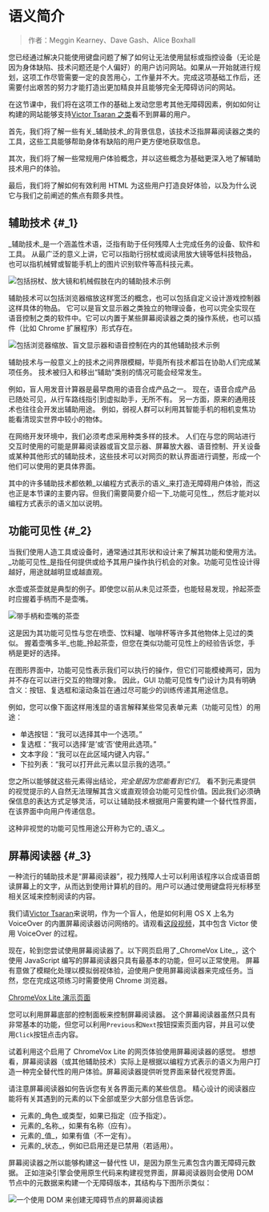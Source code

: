 # 语义简介

> 作者：Meggin Kearney、Dave Gash、Alice Boxhall

您已经通过解决只能使用键盘问题了解了如何让无法使用鼠标或指控设备（无论是因为身体缺陷、技术问题还是个人偏好）的用户访问网站。如果从一开始就进行规划，这项工作尽管需要一定的良苦用心，工作量并不大。完成这项基础工作后，还需要付出艰苦的努力才能打造出更加精良并且能够完全无障碍访问的网站。

在这节课中，我们将在这项工作的基础上发动您思考其他无障碍因素，例如如何让构建的网站能够支持[Victor Tsaran 之类](https://developers.google.com/web/fundamentals/accessibility/#understanding-users-diversity)看不到屏幕的用户。

首先，我们将了解一些有关_辅助技术_的背景信息，该技术泛指屏幕阅读器之类的工具，这些工具能够帮助身体有缺陷的用户更方便地获取信息。

其次，我们将了解一些常规用户体验概念，并以这些概念为基础更深入地了解辅助技术用户的体验。

最后，我们将了解如何有效利用 HTML 为这些用户打造良好体验，以及为什么说它与我们之前阐述的焦点有颇多共性。

## 辅助技术 {#_1}

_辅助技术_是一个涵盖性术语，泛指有助于任何残障人士完成任务的设备、软件和工具。 从最广泛的意义上讲，它可以指助行拐杖或阅读用放大镜等低科技物品，也可以指机械臂或智能手机上的图片识别软件等高科技元素。

![](https://developers.google.com/web/fundamentals/accessibility/semantics-builtin/imgs/assistive-tech1.png "包括拐杖、放大镜和机械假肢在内的辅助技术示例")

辅助技术可以包括浏览器缩放这样宽泛的概念，也可以包括自定义设计游戏控制器这样具体的物品。 它可以是盲文显示器之类独立的物理设备，也可以完全实现在语音控制之类的软件中。它可以内置于某些屏幕阅读器之类的操作系统，也可以插件（比如 Chrome 扩展程序）形式存在。

![](https://developers.google.com/web/fundamentals/accessibility/semantics-builtin/imgs/assistive-tech2.png "包括浏览器缩放、盲文显示器和语音控制在内的其他辅助技术示例")

辅助技术与一般意义上的技术之间界限模糊，毕竟所有技术都旨在协助人们完成某项任务。 技术被归入和移出“辅助”类别的情况可能会经常发生。

例如，盲人用发音计算器是最早商用的语音合成产品之一。 现在，语音合成产品已随处可见，从行车路线指引到虚拟助手，无所不有。 另一方面，原来的通用技术也往往会开发出辅助用途。 例如，弱视人群可以利用其智能手机的相机变焦功能看清现实世界中较小的物体。

在网络开发环境中，我们必须考虑采用种类多样的技术。 人们在与您的网站进行交互时使用的可能是屏幕阅读器或盲文显示器、屏幕放大器、语音控制、开关设备或某种其他形式的辅助技术，这些技术可以对网页的默认界面进行调整，形成一个他们可以使用的更具体界面。

其中的许多辅助技术都依赖_以编程方式表示的语义_来打造无障碍用户体验，而这也正是本节课的主要内容。但我们需要简要介绍一下_功能可见性_，然后才能对以编程方式表示的语义加以说明。

## 功能可见性 {#_2}

当我们使用人造工具或设备时，通常通过其形状和设计来了解其功能和使用方法。_功能可见性_是指任何提供或给予其用户操作执行机会的对象。功能可见性设计得越好，用途就越明显或越直观。

水壶或茶壶就是典型的例子。即使您以前从未见过茶壶，也能轻易发现，拎起茶壶时应握着手柄而不是壶嘴。

![](https://developers.google.com/web/fundamentals/accessibility/semantics-builtin/imgs/teapot.png "带手柄和壶嘴的茶壶")

这是因为其功能可见性与您在喷壶、饮料罐、咖啡杯等许多其他物体上见过的类似。 握着壶嘴多半_也能_拎起茶壶，但您在类似功能可见性上的经验告诉您，手柄是更好的选择。

在图形界面中，功能可见性表示我们可以执行的操作，但它们可能模棱两可，因为并不存在可以进行交互的物理对象。 因此，GUI 功能可见性专门设计为具有明确含义：按钮、复选框和滚动条旨在通过尽可能少的训练传递其用途信息。

例如，您可以像下面这样用浅显的语言解释某些常见表单元素（功能可见性）的用途：

* 单选按钮：“我可以选择其中一个选项。”
* 复选框：“我可以选择‘是’或‘否’使用此选项。”
* 文本字段：“我可以在此区域内键入内容。”
* 下拉列表：“我可以打开此元素以显示我的选项。”

您之所以能够就这些元素得出结论，_完全是因为您能看到它们_。 看不到元素提供的视觉提示的人自然无法理解其含义或直观领会功能可见性价值。因此我们必须确保信息的表达方式足够灵活，可以让辅助技术根据用户需要构建一个替代性界面，在该界面中向用户传递信息。

这种非视觉的功能可见性用途公开称为它的_语义_。

## 屏幕阅读器 {#_3}

一种流行的辅助技术是“屏幕阅读器”，视力残障人士可以利用该程序以合成语音朗读屏幕上的文字，从而达到使用计算机的目的。用户可以通过使用键盘将光标移至相关区域来控制阅读的内容。

我们请[Victor Tsaran](https://developers.google.com/web/fundamentals/accessibility/#understanding-users-diversity)来说明，作为一个盲人，他是如何利用 OS X 上名为 VoiceOver 的内置屏幕阅读器访问网络的。请观看[这段视频](https://www.youtube.com/watch?v=QW_dUs9D1oQ)，其中包含 Victor 使用 VoiceOver 的过程。

现在，轮到您尝试使用屏幕阅读器了。以下网页启用了_ChromeVox Lite_，这个使用 JavaScript 编写的屏幕阅读器只具有最基本的功能，但可以正常使用。 屏幕有意做了模糊化处理以模拟弱视体验，迫使用户使用屏幕阅读器来完成任务。当然，您在完成这项练习时需要使用 Chrome 浏览器。

[ChromeVox Lite 演示页面](http://udacity.github.io/ud891/lesson3-semantics-built-in/02-chromevox-lite/)

您可以利用屏幕底部的控制面板来控制屏幕阅读器。 这个屏幕阅读器虽然只具有非常基本的功能，但您可以利用`Previous`和`Next`按钮探索页面内容，并且可以使用`Click`按钮点击内容。

试着利用这个启用了 ChromeVox Lite 的网页体验使用屏幕阅读器的感觉。 想想看，屏幕阅读器（或其他辅助技术）实际上是根据以编程方式表示的语义为用户打造一种完全替代性的用户体验。屏幕阅读器提供听觉界面来替代视觉界面。

请注意屏幕阅读器如何告诉您有关各界面元素的某些信息。 精心设计的阅读器应能将有关其遇到的元素的以下全部或至少大部分信息告诉您。

* 元素的_角色_或类型，如果已指定（应予指定）。
* 元素的_名称_，如果有名称（应有）。
* 元素的_值_，如果有值（不一定有）。
* 元素的_状态_，例如已启用还是已禁用（若适用）。

屏幕阅读器之所以能够构建这一替代性 UI，是因为原生元素包含内置无障碍元数据。 正如渲染引擎会使用原生代码来构建视觉界面，屏幕阅读器则会使用 DOM 节点中的元数据来构建一个无障碍版本，其结构与下图所示类似：

![](https://developers.google.com/web/fundamentals/accessibility/semantics-builtin/imgs/nativecodetoacc.png "一个使用 DOM 来创建无障碍节点的屏幕阅读器")

